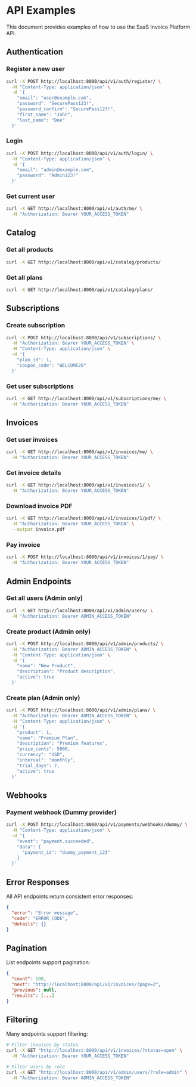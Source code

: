 # API Examples

This document provides examples of how to use the SaaS Invoice Platform API.

## Authentication

### Register a new user
```bash
curl -X POST http://localhost:8000/api/v1/auth/register/ \
  -H "Content-Type: application/json" \
  -d '{
    "email": "user@example.com",
    "password": "SecurePass123!",
    "password_confirm": "SecurePass123!",
    "first_name": "John",
    "last_name": "Doe"
  }'
```

### Login
```bash
curl -X POST http://localhost:8000/api/v1/auth/login/ \
  -H "Content-Type: application/json" \
  -d '{
    "email": "admin@example.com",
    "password": "Admin123!"
  }'
```

### Get current user
```bash
curl -X GET http://localhost:8000/api/v1/auth/me/ \
  -H "Authorization: Bearer YOUR_ACCESS_TOKEN"
```

## Catalog

### Get all products
```bash
curl -X GET http://localhost:8000/api/v1/catalog/products/
```

### Get all plans
```bash
curl -X GET http://localhost:8000/api/v1/catalog/plans/
```

## Subscriptions

### Create subscription
```bash
curl -X POST http://localhost:8000/api/v1/subscriptions/ \
  -H "Authorization: Bearer YOUR_ACCESS_TOKEN" \
  -H "Content-Type: application/json" \
  -d '{
    "plan_id": 1,
    "coupon_code": "WELCOME20"
  }'
```

### Get user subscriptions
```bash
curl -X GET http://localhost:8000/api/v1/subscriptions/me/ \
  -H "Authorization: Bearer YOUR_ACCESS_TOKEN"
```

## Invoices

### Get user invoices
```bash
curl -X GET http://localhost:8000/api/v1/invoices/me/ \
  -H "Authorization: Bearer YOUR_ACCESS_TOKEN"
```

### Get invoice details
```bash
curl -X GET http://localhost:8000/api/v1/invoices/1/ \
  -H "Authorization: Bearer YOUR_ACCESS_TOKEN"
```

### Download invoice PDF
```bash
curl -X GET http://localhost:8000/api/v1/invoices/1/pdf/ \
  -H "Authorization: Bearer YOUR_ACCESS_TOKEN" \
  --output invoice.pdf
```

### Pay invoice
```bash
curl -X POST http://localhost:8000/api/v1/invoices/1/pay/ \
  -H "Authorization: Bearer YOUR_ACCESS_TOKEN"
```

## Admin Endpoints

### Get all users (Admin only)
```bash
curl -X GET http://localhost:8000/api/v1/admin/users/ \
  -H "Authorization: Bearer ADMIN_ACCESS_TOKEN"
```

### Create product (Admin only)
```bash
curl -X POST http://localhost:8000/api/v1/admin/products/ \
  -H "Authorization: Bearer ADMIN_ACCESS_TOKEN" \
  -H "Content-Type: application/json" \
  -d '{
    "name": "New Product",
    "description": "Product description",
    "active": true
  }'
```

### Create plan (Admin only)
```bash
curl -X POST http://localhost:8000/api/v1/admin/plans/ \
  -H "Authorization: Bearer ADMIN_ACCESS_TOKEN" \
  -H "Content-Type: application/json" \
  -d '{
    "product": 1,
    "name": "Premium Plan",
    "description": "Premium features",
    "price_cents": 5000,
    "currency": "USD",
    "interval": "monthly",
    "trial_days": 7,
    "active": true
  }'
```

## Webhooks

### Payment webhook (Dummy provider)
```bash
curl -X POST http://localhost:8000/api/v1/payments/webhooks/dummy/ \
  -H "Content-Type: application/json" \
  -d '{
    "event": "payment.succeeded",
    "data": {
      "payment_id": "dummy_payment_123"
    }
  }'
```

## Error Responses

All API endpoints return consistent error responses:

```json
{
  "error": "Error message",
  "code": "ERROR_CODE",
  "details": {}
}
```

## Pagination

List endpoints support pagination:

```json
{
  "count": 100,
  "next": "http://localhost:8000/api/v1/invoices/?page=2",
  "previous": null,
  "results": [...]
}
```

## Filtering

Many endpoints support filtering:

```bash
# Filter invoices by status
curl -X GET "http://localhost:8000/api/v1/invoices/?status=open" \
  -H "Authorization: Bearer YOUR_ACCESS_TOKEN"

# Filter users by role
curl -X GET "http://localhost:8000/api/v1/admin/users/?role=admin" \
  -H "Authorization: Bearer ADMIN_ACCESS_TOKEN"
``` 